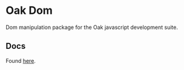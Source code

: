 Oak Dom
=======

Dom manipulation package for the Oak javascript development suite.

Docs
----
Found [here](http://maxfolley.gitbooks.io/oak-docs/content/using_oak/oak_dom.html).
